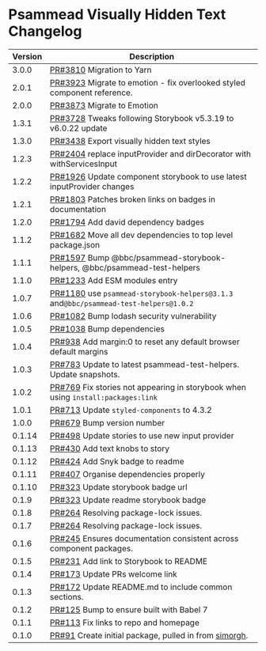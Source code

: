 # Psammead Visually Hidden Text Changelog

<!-- prettier-ignore -->
| Version | Description |
| ------- | ----------- |
| 3.0.0  | [PR#3810](https://github.com/bbc/psammead/pull/3810) Migration to Yarn |
| 2.0.1 | [PR#3923](https://github.com/bbc/psammead/pull/3923) Migrate to emotion - fix overlooked styled component reference. |
| 2.0.0 | [PR#3873](https://github.com/bbc/psammead/pull/3873) Migrate to Emotion |
| 1.3.1 | [PR#3728](https://github.com/bbc/psammead/pull/3728) Tweaks following Storybook v5.3.19 to v6.0.22 update |
| 1.3.0 | [PR#3438](https://github.com/bbc/psammead/pull/3438) Export visually hidden text styles |
| 1.2.3 | [PR#2404](https://github.com/bbc/psammead/pull/2404) replace inputProvider and dirDecorator with withServicesInput |
| 1.2.2 | [PR#1926](https://github.com/bbc/psammead/pull/1926) Update component storybook to use latest inputProvider changes |
| 1.2.1 | [PR#1803](https://github.com/bbc/psammead/pull/1803/) Patches broken links on badges in documentation |
| 1.2.0 | [PR#1794](https://github.com/bbc/psammead/pull/1794) Add david dependency badges |
| 1.1.2 | [PR#1682](https://github.com/bbc/psammead/pull/1682) Move all dev dependencies to top level package.json |
| 1.1.1 | [PR#1597](https://github.com/bbc/psammead/pull/1597) Bump @bbc/psammead-storybook-helpers, @bbc/psammead-test-helpers|
| 1.1.0 | [PR#1233](https://github.com/bbc/psammead/pull/1233) Add ESM modules entry |
| 1.0.7 | [PR#1180](https://github.com/bbc/psammead/pull/1180) use `psammead-storybook-helpers@3.1.3` and`@bbc/psammead-test-helpers@1.0.2` |
| 1.0.6 | [PR#1082](https://github.com/bbc/psammead/pull/1082) Bump lodash security vulnerability |
| 1.0.5 | [PR#1038](https://github.com/bbc/psammead/pull/1038) Bump dependencies |
| 1.0.4 | [PR#938](https://github.com/bbc/psammead/pull/938) Add margin:0 to reset any default browser default margins |
| 1.0.3 | [PR#783](https://github.com/bbc/psammead/pull/783) Update to latest psammead-test-helpers. Update snapshots. |
| 1.0.2 | [PR#769](https://github.com/bbc/psammead/pull/769) Fix stories not appearing in storybook when using `install:packages:link` |
| 1.0.1 | [PR#713](https://github.com/bbc/psammead/pull/713) Update `styled-components` to 4.3.2 |
| 1.0.0 | [PR#679](https://github.com/bbc/psammead/pull/679) Bump version number |
| 0.1.14 | [PR#498](https://github.com/bbc/psammead/pull/498) Update stories to use new input provider |
| 0.1.13 | [PR#430](https://github.com/bbc/psammead/pull/430) Add text knobs to story |
| 0.1.12 | [PR#424](https://github.com/bbc/psammead/pull/424) Add Snyk badge to readme |
| 0.1.11 | [PR#407](https://github.com/bbc/psammead/pull/407) Organise dependencies properly |
| 0.1.10 | [PR#323](https://github.com/bbc/psammead/pull/323) Update storybook badge url |
| 0.1.9 | [PR#323](https://github.com/BBC/psammead/pull/323) Update readme storybook badge |
| 0.1.8 | [PR#264](https://github.com/BBC/psammead/pull/319) Resolving package-lock issues. |
| 0.1.7 | [PR#264](https://github.com/BBC/psammead/pull/264) Resolving package-lock issues. |
| 0.1.6 | [PR#245](https://github.com/BBC-News/psammead/pull/245) Ensures documentation consistent across component packages. |
| 0.1.5 | [PR#231](https://github.com/BBC-News/psammead/pull/231) Add link to Storybook to README |
| 0.1.4 | [PR#173](https://github.com/BBC-News/psammead/pull/173) Update PRs welcome link |
| 0.1.3 | [PR#172](https://github.com/BBC-News/psammead/pull/172) Update README.md to include common sections. |
| 0.1.2 | [PR#125](https://github.com/BBC-News/psammead/pull/125) Bump to ensure built with Babel 7 |
| 0.1.1 | [PR#113](https://github.com/BBC-News/psammead/pull/113) Fix links to repo and homepage |
| 0.1.0 | [PR#91](https://github.com/BBC-News/psammead/pull/91) Create initial package, pulled in from [simorgh](https://github.com/BBC-News/simorgh). |
